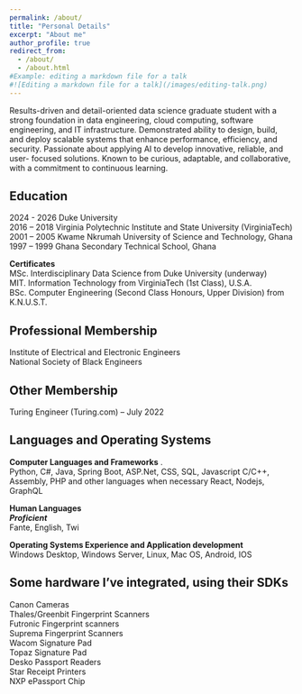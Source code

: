 ```yaml
---
permalink: /about/
title: "Personal Details"
excerpt: "About me"
author_profile: true
redirect_from: 
  - /about/
  - /about.html
#Example: editing a markdown file for a talk
#![Editing a markdown file for a talk](/images/editing-talk.png)
---
```

Results-driven and detail-oriented data science graduate student with a strong foundation in data engineering, cloud
computing, software engineering, and IT infrastructure. Demonstrated ability to design, build, and deploy scalable systems
that enhance performance, efficiency, and security. Passionate about applying AI to develop innovative, reliable, and user-
focused solutions. Known to be curious, adaptable, and collaborative, with a commitment to continuous learning.
<!-- I want to focus on research in the next years of my career to contribute to the body of knowledge in IT and Engineering. -->

Education
------
2024 - 2026       Duke University  
2016 – 2018       Virginia Polytechnic Institute and State University (VirginiaTech)  
2001 – 2005       Kwame Nkrumah University of Science and Technology, Ghana  
1997 – 1999       Ghana Secondary Technical School, Ghana

**Certificates**  
MSc. Interdisciplinary Data Science from Duke University (underway)  
MIT. Information Technology from VirginiaTech (1st Class), U.S.A.  
BSc. Computer Engineering (Second Class Honours, Upper Division) from K.N.U.S.T.  


Professional Membership
------
Institute of Electrical and Electronic Engineers  
National Society of Black Engineers 


Other Membership
------
Turing Engineer (Turing.com) – July 2022  


Languages and Operating Systems
------
**Computer Languages and Frameworks** .  
Python, C#, Java, Spring Boot, ASP.Net, CSS, SQL, Javascript
C/C++, Assembly, PHP and other languages when necessary
React, Nodejs, GraphQL 


**Human Languages**   
***Proficient***  
Fante, English, Twi



**Operating Systems Experience and Application development**  
Windows Desktop, Windows Server, Linux, Mac OS, Android, IOS  



Some hardware I’ve integrated, using their SDKs 
------
Canon Cameras  
Thales/Greenbit Fingerprint Scanners  
Futronic Fingerprint scanners  
Suprema Fingerprint Scanners   
Wacom Signature Pad	  
Topaz Signature Pad  
Desko Passport Readers   
Star Receipt Printers   
NXP ePassport Chip   
  